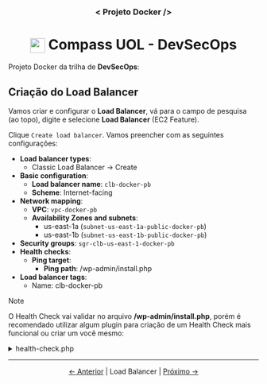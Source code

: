 <h3 align="center">< Projeto Docker /></h3>

<h1 align="center">
    <img align="center" src="https://logospng.org/download/uol/logo-uol-icon-256.png" width="30" height="30" /> Compass UOL - DevSecOps
</h1>

Projeto Docker da trilha de **DevSecOps**:

## Criação do Load Balancer

Vamos criar e configurar o **Load Balancer**, vá para o campo de pesquisa (ao topo), digite e selecione **Load Balancer** (EC2 Feature).

Clique `Create load balancer`. Vamos preencher com as seguintes configurações:

- **Load balancer types**:
  - Classic Load Balancer -> Create
- **Basic configuration**:
  - **Load balancer name**: `clb-docker-pb`
  - **Scheme**: Internet-facing
- **Network mapping**:
  - **VPC**: `vpc-docker-pb`
  - **Availability Zones and subnets**:
    - us-east-1a (`subnet-us-east-1a-public-docker-pb`)
    - us-east-1b (`subnet-us-east-1b-public-docker-pb`)
- **Security groups**: `sgr-clb-us-east-1-docker-pb`
- **Health checks**:
  - **Ping target**:
    - **Ping path**: /wp-admin/install.php
- **Load balancer tags**:
  - Name: clb-docker-pb

> [!NOTE]
> O Health Check vai validar no arquivo **/wp-admin/install.php**, porém é recomendado utilizar algum plugin para criação de um Health Check mais funcional ou criar um você mesmo:
>
> <details>
>  <summary>health-check.php</summary>
>
> ```php
> <?php
> require_once 'wp-load.php';
>
> $status = 200;
> $message = 'OK';
>
> // Verificar se o WordPress está instalado
> if (function_exists('is_blog_installed') && is_blog_installed()) {
>     // Verificar conexão com o banco de dados
>     global $wpdb;
>     if (!$wpdb || !$wpdb->check_connection()) {
>         $status = 500;
>         $message = 'Erro: Falha na conexão com o banco de dados.';
>     }
> } else {
>     $status = 500;
>     $message = 'Erro: WordPress não instalado.';
> }
>
> http_response_code($status);
> echo $message;
> ?>
> ```
>
> Check the function: [is_blog_installed()](https://developer.wordpress.org/reference/functions/is_blog_installed/)
>
> </details>

---

<div align="center">

[← Anterior](7.rds.md) | Load Balancer | [Próximo →](9.ec2_template.md)

<div>
